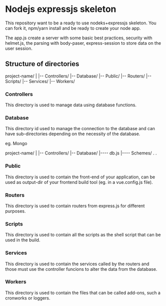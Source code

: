 # Nodejs expressjs skeleton
This repository want to be a ready to use nodeks+expressjs skeleton. You can fork it, npm/yarn install and be ready to create your node app.

The app.js create a server with some basic best practices, security with helmet.js, the parsing with body-paser, express-session to store data on the user session.

## Structure of directories
project-name/
 |
 |-- Controllers/
 |-- Database/
 |-- Public/
 |-- Routers/
 |-- Scripts/
 |-- Services/
 |-- Workers/

### Controllers
This directory is used to manage data using database functions.

### Database
This directory id used to manage the connection to the database and can have sub-directories depending on the necessity of the database.

eg. Mongo

project-name/
 |
 |-- Controllers/
 |-- Database/
 |---- db.js
 |---- Schemes/
 .
 .
### Public
This directory is used to contain the front-end of your application, can be used as output-dir of your frontend build tool (eg. in a vue.config.js file).

### Routers
This directory is used to contain routers from express.js for different purposes.

### Scripts
This directory is used to contain all the scripts as the shell script that can be used in the build.

### Services
This directory is used to contain the services called by the routers and those must use the controller funcions to alter the data from the database.

### Workers
This directory is used to contain the files that can be called add-ons, such a cronworks or loggers.